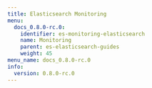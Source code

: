 ```yaml
---
title: Elasticsearch Monitoring
menu:
  docs_0.8.0-rc.0:
    identifier: es-monitoring-elasticsearch
    name: Monitoring
    parent: es-elasticsearch-guides
    weight: 45
menu_name: docs_0.8.0-rc.0
info:
  version: 0.8.0-rc.0
---
```


